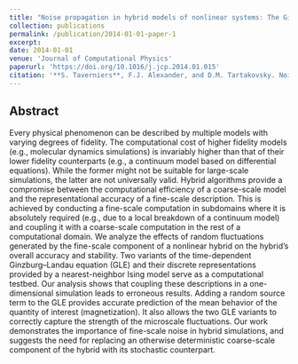 ```yaml
---
title: "Noise propagation in hybrid models of nonlinear systems: The Ginzburg-Landau equation"
collection: publications
permalink: /publication/2014-01-01-paper-1
excerpt: 
date: 2014-01-01
venue: 'Journal of Computational Physics'
paperurl: 'https://doi.org/10.1016/j.jcp.2014.01.015'
citation: '**S. Taverniers**, F.J. Alexander, and D.M. Tartakovsky. Noise propagation in hybrid models of nonlinear systems: The Ginzburg-Landau equation. <i>J. Comp. Phys.</i>, 262:313-324 (2014).'
---
```


## Abstract

Every physical phenomenon can be described by multiple models with varying degrees of fidelity. The computational cost of higher fidelity models (e.g., molecular dynamics simulations) is invariably higher than that of their lower fidelity counterparts (e.g., a continuum model based on differential equations). While the former might not be suitable for large-scale simulations, the latter are not universally valid. Hybrid algorithms provide a compromise between the computational efficiency of a coarse-scale model and the representational accuracy of a fine-scale description. This is achieved by conducting a fine-scale computation in subdomains where it is absolutely required (e.g., due to a local breakdown of a continuum model) and coupling it with a coarse-scale computation in the rest of a computational domain. We analyze the effects of random fluctuations generated by the fine-scale component of a nonlinear hybrid on the hybridʼs overall accuracy and stability. Two variants of the time-dependent Ginzburg–Landau equation (GLE) and their discrete representations provided by a nearest-neighbor Ising model serve as a computational testbed. Our analysis shows that coupling these descriptions in a one-dimensional simulation leads to erroneous results. Adding a random source term to the GLE provides accurate prediction of the mean behavior of the quantity of interest (magnetization). It also allows the two GLE variants to correctly capture the strength of the microscale fluctuations. Our work demonstrates the importance of fine-scale noise in hybrid simulations, and suggests the need for replacing an otherwise deterministic coarse-scale component of the hybrid with its stochastic counterpart.